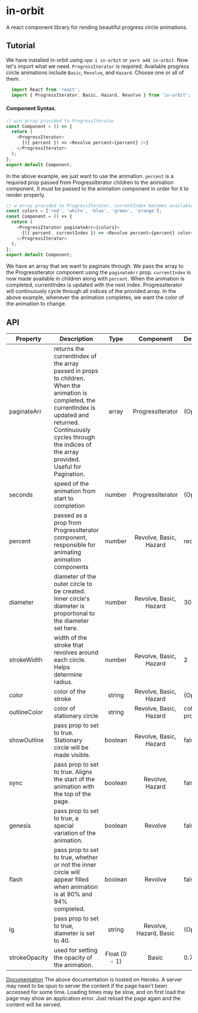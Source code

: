 # in-orbit
A react component library for rending beautiful progress circle animations.

## Tutorial

We have installed in-orbit using `npm i in-orbit` or `yarn add in-orbit`. Now let's import what we need. `ProgressIterator` is required. Available progress circle animations include `Basic`, `Revolve`, and `Hazard`. Choose one or all of them.

```javascript
  import React from 'react';
  import { ProgressIterator, Basic, Hazard, Revolve } from 'in-orbit';
```

#### Component Syntax.

```javascript
// w/o array provided to ProgressIterator 
const Component = () => {
  return (
    <ProgressIterator>
      {({ percent }) => <Revolve percent={percent} />}
    </ProgressIterator>
  );
};
export default Component;
```
In the above example, we just want to use the animation. `percent` is a required prop passed from ProgressIterator children to the animation component. It must be passed to the animation component in order for it to render properly.

```javascript
// w array provided to ProgressIterator, currentIndex becomes available in children
const colors = ['red', 'white', 'blue', 'green', 'orange'];
const Component = () => {
  return (
    <ProgressIterator paginateArr={colors}>
      {({ percent, currentIndex }) => <Revolve percent={percent} color={colors[currentIndex]} genesis flash />}
    </ProgressIterator>
  );
};
export default Component;
```
 We have an array that we want to paginate through. We pass the array to the ProgressIterator component using the `paginateArr` prop. `currentIndex` is now made available in children along with `percent`. When the animation is completed, currentIndex is updated with the next index. ProgressIterator will continuously cycle through all indices of the provided array. In the above example, whenever the animation completes, we want the color of the animation to change.

## API

| Property | Description | Type | Component | Default | 
| -------- | ----------- | :---:| :-------: | :------ |
| paginateArr | returns the currentIndex of the array passed in props to children. When the animation is completed, the currentIndex is updated and returned. Continuously cycles through the indices of the array provided. Useful for Pagination. | array | ProgressIterator | (Optional) |
| seconds | speed of the animation from start to completion | number | ProgressIterator | (Optional) |
| percent | passed as a prop from ProgressIterator component, responsible for animating animation components | number | Revolve, Basic, Hazard | required |
| diameter | diameter of the outer circle to be created. Inner circle's diameter is proportional to the diameter set here. | number | Revolve, Basic, Hazard | 30 |
| strokeWidth | 	width of the stroke that revolves around each circle. Helps determine radius. | number | Revolve, Basic, Hazard | 2 |
| color | color of the stroke | string | Revolve, Basic, Hazard | (Optional) |
| outlineColor | color of stationary circle | string | Revolve, Basic, Hazard | color prop |
| showOutline | pass prop to set to true. Stationary circle will be made visible. | boolean | Revolve, Basic, Hazard | false |
| sync | pass prop to set to true. Aligns the start of the animation with the top of the page. | boolean | Revolve, Hazard | false |
| genesis | pass prop to set to true, a special variation of the animation. | boolean | Revolve | false | 
| flash | pass prop to set to true, whether or not the inner circle will appear filled when animation is at 90% and 94% completed. | boolean | Revolve | false | 
| lg | pass prop to set to true, diameter is set to 40. | string | Revolve, Hazard, Basic | (Optional) | 
| strokeOpacity | used for setting the opacity of the animation. | Float (0 - 1) | Basic | 0.7 |


[Documentation](https://docs-in-orbit.herokuapp.com/) 
The above documentation is hosted on Heroku. A server may need to be spun to server the content if the page hasn't been accessed for some time. Loading times may be slow, and on first load the page may show an application error. Just reload the page again and the content will be served.